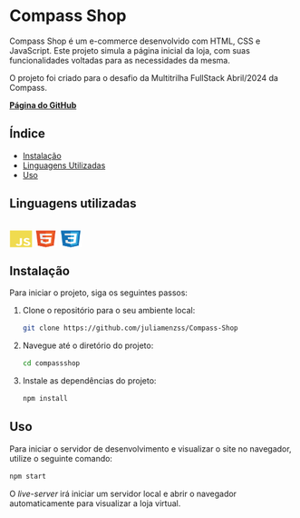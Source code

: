 # Compass Shop

Compass Shop é um e-commerce desenvolvido com HTML, CSS e JavaScript. Este projeto simula a página inicial da loja, com suas funcionalidades voltadas para as necessidades da mesma. 

O projeto foi criado para o desafio da Multitrilha FullStack Abril/2024 da Compass.

**[Página do GitHub](https://juliamenzss.github.io/Compass-Shop/)**

## Índice

- [Instalação](#instalação)
- [Linguagens Utilizadas](#linguagens)
- [Uso](#uso)

## Linguagens utilizadas
<div style="display: inline_block"><br>
  <img align="center" alt="Js" height="30" width="40" src="https://raw.githubusercontent.com/devicons/devicon/master/icons/javascript/javascript-plain.svg">
  <img align="center" alt="HTML" height="30" width="40" src="https://raw.githubusercontent.com/devicons/devicon/master/icons/html5/html5-original.svg">
  <img align="center" alt="CSS" height="30" width="40" src="https://raw.githubusercontent.com/devicons/devicon/master/icons/css3/css3-original.svg">
</div>



## Instalação

Para iniciar o projeto, siga os seguintes passos:

1. Clone o repositório para o seu ambiente local:

   ```bash
   git clone https://github.com/juliamenzss/Compass-Shop
   ```

2. Navegue até o diretório do projeto:

   ```bash
   cd compassshop
   ```

3. Instale as dependências do projeto:
   ```bash
   npm install
   ```

## Uso

Para iniciar o servidor de desenvolvimento e visualizar o site no navegador, utilize o seguinte comando:

```bash
npm start
```

O _live-server_ irá iniciar um servidor local e abrir o navegador automaticamente para visualizar a loja virtual.

